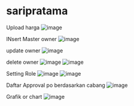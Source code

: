 # saripratama
Upload harga
![image](https://user-images.githubusercontent.com/83152525/177121118-a9bf69bf-5bfd-4753-a6f7-287a69c5416c.png)


INsert Master owner
![image](https://user-images.githubusercontent.com/83152525/177121249-853dd067-954f-42f6-a649-e8352ab63463.png)


update owner
![image](https://user-images.githubusercontent.com/83152525/177121327-dfb075dc-a793-4824-983c-f2d2ae0308cf.png)



delete owner
![image](https://user-images.githubusercontent.com/83152525/177121443-4f23e6d1-2848-4ebe-aee3-e4d0c968b8b0.png)
![image](https://user-images.githubusercontent.com/83152525/177121493-0808cb39-fd75-4a18-835d-47c3f66876a1.png)


Setting Role
![image](https://user-images.githubusercontent.com/83152525/177121652-7c709ced-296b-4b65-9568-2ffe0df5397e.png)
![image](https://user-images.githubusercontent.com/83152525/177121718-62ec8e88-3f2f-48f6-bdde-a8b84891a2c2.png)


Daftar Approval po berdasarkan cabang
![image](https://user-images.githubusercontent.com/83152525/177121983-c68f9f86-f487-44d1-9be2-04f29324e753.png)


Grafik or chart
![image](https://user-images.githubusercontent.com/83152525/177121003-177ba92a-e9ae-4dfc-89e8-4b2888e20884.png)


